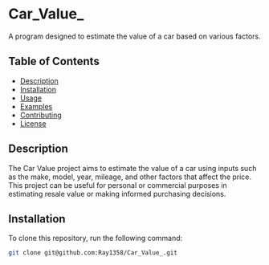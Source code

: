 # Car_Value_

A program designed to estimate the value of a car based on various factors.

## Table of Contents
- [Description](#description)
- [Installation](#installation)
- [Usage](#usage)
- [Examples](#examples)
- [Contributing](#contributing)
- [License](#license)

## Description

The Car Value project aims to estimate the value of a car using inputs such as the make, model, year, mileage, and other factors that affect the price. This project can be useful for personal or commercial purposes in estimating resale value or making informed purchasing decisions.

## Installation

To clone this repository, run the following command:

```bash
git clone git@github.com:Ray1358/Car_Value_.git
